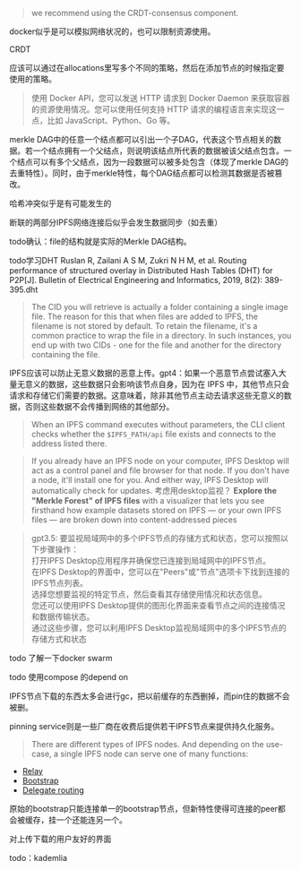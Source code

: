 

>we recommend using the CRDT-consensus component.

docker似乎是可以模拟网络状况的，也可以限制资源使用。

CRDT

应该可以通过在allocations里写多个不同的策略，然后在添加节点的时候指定要使用的策略。

>使用 Docker API，您可以发送 HTTP 请求到 Docker Daemon 来获取容器的资源使用情况。您可以使用任何支持 HTTP 请求的编程语言来实现这一点，比如 JavaScript、Python、Go 等。

merkle DAG中的任意一个结点都可以引出一个子DAG，代表这个节点相关的数据。若一个结点拥有一个父结点，则说明该结点所代表的数据被该父结点包含。一个结点可以有多个父结点，因为一段数据可以被多处包含（体现了merkle DAG的去重特性）。同时，由于merkle特性，每个DAG结点都可以检测其数据是否被篡改。

哈希冲突似乎是有可能发生的

断联的两部分IPFS网络连接后似乎会发生数据同步（如去重）

todo确认：file的结构就是实际的Merkle DAG结构。

todo学习DHT Ruslan R, Zailani A S M, Zukri N H M, et al. Routing performance of structured overlay in Distributed Hash Tables (DHT) for P2P[J]. Bulletin of Electrical Engineering and Informatics, 2019, 8(2): 389-395.dht

>The CID you will retrieve is actually a folder containing a single image file. The reason for this that when files are added to IPFS, the filename is not stored by default. To retain the filename, it's a common practice to wrap the file in a directory. In such instances, you end up with two CIDs - one for the file and another for the directory containing the file.

IPFS应该可以防止无意义数据的恶意上传。gpt4：如果一个恶意节点尝试塞入大量无意义的数据，这些数据只会影响该节点自身，因为在 IPFS 中，其他节点只会请求和存储它们需要的数据。这意味着，除非其他节点主动去请求这些无意义的数据，否则这些数据不会传播到网络的其他部分。

>When an IPFS command executes without parameters, the CLI client checks whether the `$IPFS_PATH/api` file exists and connects to the address listed there.

>If you already have an IPFS node on your computer, IPFS Desktop will act as a control panel and file browser for that node. If you don't have a node, it'll install one for you. And either way, IPFS Desktop will automatically check for updates. 考虑用desktop监视？
>**Explore the "Merkle Forest" of IPFS files** with a visualizer that lets you see firsthand how example datasets stored on IPFS — or your own IPFS files — are broken down into content-addressed pieces

>gpt3.5: 要监视局域网中的多个IPFS节点的存储方式和状态，您可以按照以下步骤操作：  
打开IPFS Desktop应用程序并确保您已连接到局域网中的IPFS节点。  
在IPFS Desktop的界面中，您可以在"Peers"或"节点"选项卡下找到连接的IPFS节点列表。  
选择您想要监视的特定节点，然后查看其存储使用情况和状态信息。  
您还可以使用IPFS Desktop提供的图形化界面来查看节点之间的连接情况和数据传输状态。  
通过这些步骤，您可以利用IPFS Desktop监视局域网中的多个IPFS节点的存储方式和状态

todo 了解一下docker swarm

todo 使用compose 的depend on

IPFS节点下载的东西太多会进行gc，把以前缓存的东西删掉，而pin住的数据不会被删。

pinning service则是一些厂商在收费后提供若干IPFS节点来提供持久化服务。

>There are different types of IPFS nodes. And depending on the use-case, a single IPFS node can serve one of many functions:

- [Relay](https://docs.ipfs.tech/concepts/nodes/#relay)
- [Bootstrap](https://docs.ipfs.tech/concepts/nodes/#bootstrap)
- [Delegate routing](https://docs.ipfs.tech/concepts/nodes/#delegate-routing-node)

原始的bootstrap只能连接单一的bootstrap节点，但新特性使得可连接的peer都会被缓存，挂一个还能连另一个。

对上传下载的用户友好的界面

todo：kademlia
















